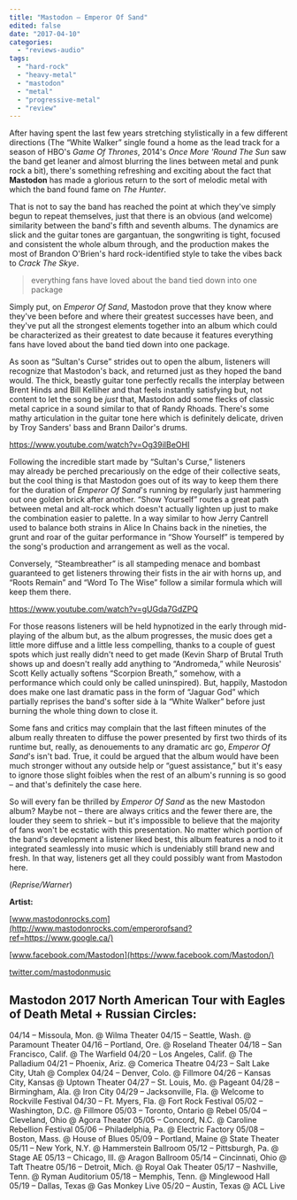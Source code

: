 ```yaml
---
title: "Mastodon – Emperor Of Sand"
edited: false
date: "2017-04-10"
categories:
  - "reviews-audio"
tags:
  - "hard-rock"
  - "heavy-metal"
  - "mastodon"
  - "metal"
  - "progressive-metal"
  - "review"
---
```


After having spent the last few years stretching stylistically in a few different directions (The “White Walker” single found a home as the lead track for a season of HBO's _Game Of Thrones_, 2014's _Once More 'Round The Sun_ saw the band get leaner and almost blurring the lines between metal and punk rock a bit), there's something refreshing and exciting about the fact that **Mastodon** has made a glorious return to the sort of melodic metal with which the band found fame on _The Hunter_.

That is not to say the band has reached the point at which they've simply begun to repeat themselves, just that there is an obvious (and welcome) similarity between the band's fifth and seventh albums. The dynamics are slick and the guitar tones are gargantuan, the songwriting is tight, focused and consistent the whole album through, and the production makes the most of Brandon O'Brien's hard rock-identified style to take the vibes back to _Crack The Skye_.

> everything fans have loved about the band tied down into one package

Simply put, on _Emperor Of Sand_, Mastodon prove that they know where they've been before and where their greatest successes have been, and they've put all the strongest elements together into an album which could be characterized as their greatest to date because it features everything fans have loved about the band tied down into one package.

As soon as “Sultan's Curse” strides out to open the album, listeners will recognize that Mastodon's back, and returned just as they hoped the band would. The thick, beastly guitar tone perfectly recalls the interplay between Brent Hinds and Bill Kelliher and that feels instantly satisfying but, not content to let the song be _just_ that, Mastodon add some flecks of classic metal caprice in a sound similar to that of Randy Rhoads. There's some mathy articulation in the guitar tone here which is definitely delicate, driven by Troy Sanders' bass and Brann Dailor's drums.

https://www.youtube.com/watch?v=Og39iIBeOHI

Following the incredible start made by “Sultan's Curse,” listeners may already be perched precariously on the edge of their collective seats, but the cool thing is that Mastodon goes out of its way to keep them there for the duration of _Emperor Of Sand_'s running by regularly just hammering out one golden brick after another. “Show Yourself” routes a great path between metal and alt-rock which doesn't actually lighten up just to make the combination easier to palette. In a way similar to how Jerry Cantrell used to balance both strains in Alice In Chains back in the nineties, the grunt and roar of the guitar performance in “Show Yourself” is tempered by the song's production and arrangement as well as the vocal.

Conversely, “Steambreather” is all stampeding menace and bombast guaranteed to get listeners throwing their fists in the air with horns up, and “Roots Remain” and “Word To The Wise” follow a similar formula which will keep them there.

https://www.youtube.com/watch?v=gUGda7GdZPQ

For those reasons listeners will be held hypnotized in the early through mid-playing of the album but, as the album progresses, the music does get a little more diffuse and a little less compelling, thanks to a couple of guest spots which just really didn't need to get made (Kevin Sharp of Brutal Truth shows up and doesn't really add anything to “Andromeda,” while Neurosis' Scott Kelly actually softens “Scorpion Breath,” somehow, with a performance which could only be called uninspired). But, happily, Mastodon does make one last dramatic pass in the form of “Jaguar God” which partially reprises the band's softer side à la “White Walker” before just burning the whole thing down to close it.

Some fans and critics may complain that the last fifteen minutes of the album really threaten to diffuse the power presented by first two thirds of its runtime but, really, as denouements to any dramatic arc go, _Emperor Of Sand_'s isn't bad. True, it could be argued that the album would have been much stronger without any outside help or “guest assistance,” but it's easy to ignore those slight foibles when the rest of an album's running is so good – and that's definitely the case here.

So will every fan be thrilled by _Emperor Of Sand_ as the new Mastodon album? Maybe not – there are always critics and the fewer there are, the louder they seem to shriek – but it's impossible to believe that the majority of fans won't be ecstatic with this presentation. No matter which portion of the band's development a listener liked best, this album features a nod to it integrated seamlessly into music which is undeniably still brand new and fresh. In that way, listeners get all they could possibly want from Mastodon here.

(_Reprise/Warner_)

**Artist:**

[www.mastodonrocks.com](http://www.mastodonrocks.com/emperorofsand?ref=https://www.google.ca/)

[www.facebook.com/Mastodon](https://www.facebook.com/Mastodon/)

[twitter.com/mastodonmusic](https://twitter.com/mastodonmusic?ref_src=twsrc%5Egoogle%7Ctwcamp%5Eserp%7Ctwgr%5Eauthor)

## Mastodon 2017 North American Tour with Eagles of Death Metal + Russian Circles:

04/14 – Missoula, Mon. @ Wilma Theater 04/15 – Seattle, Wash. @ Paramount Theater 04/16 – Portland, Ore. @ Roseland Theater 04/18 – San Francisco, Calif. @ The Warfield 04/20 – Los Angeles, Calif. @ The Palladium 04/21 – Phoenix, Ariz. @ Comerica Theatre 04/23 – Salt Lake City, Utah @ Complex 04/24 – Denver, Colo. @ Fillmore 04/26 – Kansas City, Kansas @ Uptown Theater 04/27 – St. Louis, Mo. @ Pageant 04/28 – Birmingham, Ala. @ Iron City 04/29 – Jacksonville, Fla. @ Welcome to Rockville Festival 04/30 – Ft. Myers, Fla. @ Fort Rock Festival 05/02 – Washington, D.C. @ Fillmore 05/03 – Toronto, Ontario @ Rebel 05/04 – Cleveland, Ohio @ Agora Theater 05/05 – Concord, N.C. @ Caroline Rebellion Festival 05/06 – Philadelphia, Pa. @ Electric Factory 05/08 – Boston, Mass. @ House of Blues 05/09 – Portland, Maine @ State Theater 05/11 – New York, N.Y. @ Hammerstein Ballroom 05/12 – Pittsburgh, Pa. @ Stage AE 05/13 – Chicago, Ill. @ Aragon Ballroom 05/14 – Cincinnati, Ohio @ Taft Theatre 05/16 – Detroit, Mich. @ Royal Oak Theater 05/17 – Nashville, Tenn. @ Ryman Auditorium 05/18 – Memphis, Tenn. @ Minglewood Hall 05/19 – Dallas, Texas @ Gas Monkey Live 05/20 – Austin, Texas @ ACL Live
